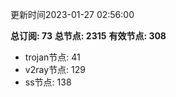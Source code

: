 更新时间2023-01-27 02:56:00

**总订阅: 73**
**总节点: 2315**
**有效节点: 308**
- trojan节点: 41
- v2ray节点: 129
- ss节点: 138
